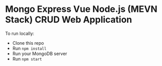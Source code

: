 # Mongo Express Vue Node.js (MEVN Stack) CRUD Web Application


To run locally:

* Clone this repo
* Run `npm install`
* Run your MongoDB server
* Run `npm start`
